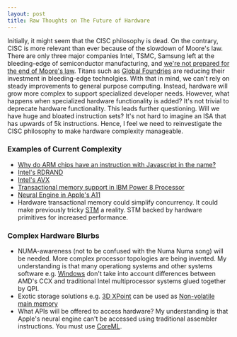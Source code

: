 ```yaml
---
layout: post
title: Raw Thoughts on The Future of Hardware
---
```


Initially, it might seem that the CISC philosophy is dead. On the contrary, CISC is more relevant than ever because
of the slowdown of Moore's law. There are only three major companies Intel, TSMC, Samsung left at the bleeding-edge of semiconductor manufacturing, and [we're not prepared for the end of Moore's law](https://www.technologyreview.com/s/615226/were-not-prepared-for-the-end-of-moores-law/). Titans such as [Global Foundries](https://www.anandtech.com/show/13277/globalfoundries-stops-all-7nm-development) are reducing their investment in bleeding-edge technolgies. With that in mind,
we can't rely on steady improvements to general purpose computing. Instead, hardware will
grow more complex to support specialized developer needs. However, what happens when specialized hardware functionality is added? It's not trivial to deprecate hardware functionality. This leads further questioning. Will we
have huge and bloated instruction sets? It's not hard to imagine an ISA that has upwards of 5k instructions.
Hence, I feel we need to reinvestigate the CISC philosophy to make hardware complexity manageable.

### Examples of Current Complexity

* [Why do ARM chips have an instruction with Javascript in the name?](https://stackoverflow.com/questions/50966676/why-do-arm-chips-have-an-instruction-with-javascript-in-the-name-fjcvtzs)
* [Intel's RDRAND](https://en.wikipedia.org/wiki/RDRAND)
* [Intel's AVX](https://en.wikipedia.org/wiki/Advanced_Vector_Extensions)
* [Transactional memory support in IBM Power 8 Processor](https://ieeexplore.ieee.org/document/7029245)
* [Neural Engine in Apple's A11](https://www.wired.com/story/apples-neural-engine-infuses-the-iphone-with-ai-smarts/)
* Hardware transactional memory could simplify concurrency. It could make previously tricky [STM](https://queue.acm.org/detail.cfm?id=1454466) a reality. STM backed by hardware primitives for increased performance.

### Complex Hardware Blurbs

* NUMA-awareness (not to be confused with the Numa Numa song) will be needed. More complex processor topologies are being invented. My understanding is that many operationg systems and other systems software e.g. [Windows](https://www.youtube.com/watch?v=M-Q02b5uvfY) don't take into account differences between AMD's CCX and traditional Intel multiprocessor systems 
glued together by QPI.
* Exotic storage solutions e.g. [3D XPoint](https://en.wikipedia.org/wiki/3D_XPoint) can be used as [Non-volatile main memory](https://en.wikipedia.org/wiki/NVDIMM)
* What APIs will be offered to access hardware? My understanding is that Apple's neural engine can't be accessed
using traditional assembler instructions. You must use [CoreML](https://developer.apple.com/documentation/coreml).

